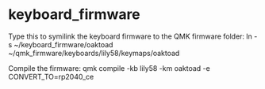 # keyboard_firmware

Type this to symilink the keyboard firmware to the QMK firmware folder:
ln -s ~/keyboard_firmware/oaktoad ~/qmk_firmware/keyboards/lily58/keymaps/oaktoad

Compile the firmware:
qmk compile -kb lily58 -km oaktoad -e CONVERT_TO=rp2040_ce
